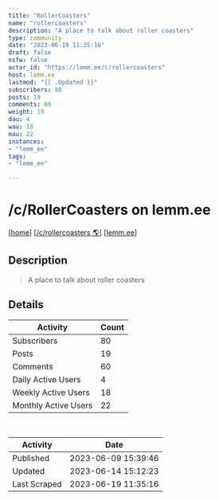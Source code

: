 ```yaml
---
title: "RollerCoasters" 
name: "rollercoasters"
description: "A place to talk about roller coasters"
type: community
date: "2023-06-19 11:35:16"
draft: false
nsfw: false
actor_id: "https://lemm.ee/c/rollercoasters"
host: lemm.ee
lastmod: "{[ .Updated }}"
subscribers: 80
posts: 19
comments: 60
weight: 19
dau: 4
wau: 18
mau: 22
instances:
- "lemm_ee"
tags: 
- "lemm_ee"

---
```


# /c/RollerCoasters on lemm.ee

[[home](/)]
[[/c/rollercoasters 🌎](https://lemm.ee/c/rollercoasters)]
[[lemm.ee](/instances/lemm_ee)]


## Description 

<blockquote class="description">
A place to talk about roller coasters
</blockquote>


## Details

| Activity | Count  |
|----------------------|---|
| Subscribers          | 80 |
| Posts                | 19  |
| Comments             | 60  |
| Daily Active Users   | 4  |
| Weekly Active Users  | 18  |
| Monthly Active Users | 22  |

<br>

| Activity | Date |
|----------------------|---|
| Published            | 2023-06-09 15:39:46 |
| Updated              | 2023-06-14 15:12:23 |
| Last Scraped         | 2023-06-19 11:35:16 |
